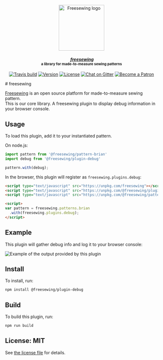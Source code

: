 <p align="center">
  <a title="Go to freesewing.org" href="https://freesewing.org/"><img src="https://freesewing.org/img/logo/black.svg" align="center" width="150px" alt="Freesewing logo"/></a>
</p>
<h4 align="center"><em>&nbsp;<a title="Go to freesewing.org" href="https://freesewing.org/">freesewing</a></em>
<br><sup>a library for made-to-measure sewing patterns</sup>
</h4>
<p align="center">
  <a href="https://travis-ci.org/freesewing/freesewing"><img src="https://badgen.net/travis/freesewing/freesewing/master" alt="Travis build"></a>
  <a href="https://www.npmjs.com/package/freesewing"><img src="https://badgen.net/npm/v/freesewing" alt="Version"></a>
  <a href="https://www.npmjs.com/package/freesewing"><img src="https://badgen.net/npm/license/freesewing" alt="License"></a>
  <a href="https://gitter.im/freesewing/freesewing"><img src="https://badgen.net/badge/chat/on%20Gitter/cyan" alt="Chat on Gitter"></a>
  <a href="https://freesewing.org/patrons/join"><img src="https://badgen.net/badge/become/a%20Patron/FF5B77" alt="Become a Patron"></a>
</p>
# freesewing

[Freesewing](https://freesewing.org/) is an open source platform for made-to-measure sewing pattern.  
This is our core library.
A freesewing plugin to display debug information in your browser console.

## Usage

To load this plugin, add it to your instantiated pattern.

On node.js:

```js
import pattern from '@freesewing/pattern-brian'
import debug from '@freesewing/plugin-debug'

pattern.with(debug);
```

In the browser, this plugin will register as `freesewing.plugins.debug`:

```html
<script type="text/javascript" src="https://unpkg.com/freesewing"></script>
<script type="text/javascript" src="https://unpkg.com/@freesewing/plugin-debug"></script>
<script type="text/javascript" src="https://unpkg.com/@freesewing/pattern-brian"></script>

<script>
var pattern = freesewing.patterns.brian
  .with(freesewing.plugins.debug);
</script>
```

## Example

This plugin will gather debug info and log it to your browser console:

![Example of the output provided by this plugin](https://github.com/freesewing/plugin-debug/raw/master/img/example.png)


## Install

To install, run:

```sh
npm install @freesewing/plugin-debug
```

## Build

To build this plugin, run:

```sh
npm run build
```

## License: MIT

See [the license file](https://github.com/freesewing/plugin-theme/blob/master/LICENSE)
for details.
